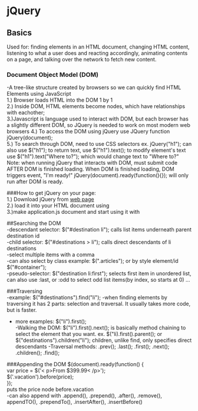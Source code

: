 # jQuery

## Basics  
Used for: finding elements in an HTML document, changing HTML content, listening to what a user does and reacting accordingly, animating contents on a page, and talking over the network to fetch new content.  

### Document Object Model (DOM)  
-A tree-like structure created by browsers so we can quickly find HTML Elements using JavaScript  
1.) Browser loads HTML into the DOM 1 by 1  
2.) Inside DOM, HTML elements become nodes, which have relationships with eachother;  
3.)Javascript is language used to interact with DOM, but each browser has a slightly different DOM, so JQuery is needed to work on most modern web browsers
4.) To access the DOM using jQuery use JQuery function jQuery(document);  
5.) To search through DOM, need to use CSS selectors ex. jQuery("h1");  can also use $("h1");  to return text, use $("h1").text();  to modify element's text use $("h1").text("Where to?");  which would change text to "Where to?"  
Note:  when running jQuery that interacts with DOM, must submit code AFTER DOM is finished loading.  When DOM is finished loading, DOM triggers event, "I'm ready!"  jQuery(document).ready(function(){}); will only run after DOM is ready.  

###How to get jQuery on your page:  
1.) Download jQuery from [web page](http://jquery.com)  
2.) load it into your HTML document using <script src="jquery.min.js"></script>  
3.)make application.js document and start using it with <script src="application.js"></script>  

##Searching the DOM  
-descendant selector: $("#destination li"); calls list items underneath parent destination id  
-child selector:  $("#destinations > li");  calls direct descendants of li destinations  
-select multiple items with a comma  
-can also select by class example: $(".articles");  or by style element/id $("#container");  
-pseudo-selector:  $("destination li:first"); selects first item in unordered list, can also use :last, or :odd to select odd list items(by index, so starts at 0) ...  

###Traversing  
-example:  $("#destinations").find("li");
-when finding elements by traversing it has 2 parts: selection and traversal.  It usually takes more code, but is faster.
- more examples:  $("li").first();  
-Walking the DOM:  $("li").first().next();  is basically method chaining to select the element that you want.  ex.  $("li).first().parent();  or  $("destinations").children("li");  children, unlike find, only specifies direct descendants 
-Traversal methods: .prev(); .last(); .first(); .next(); .children(); .find(); 

###Appending the DOM
$(document).ready(function() {  
  var price = $('< p>From $399.99< /p>');  
  $('.vacation').before(price);  
});  
puts the price node before.vacation  
-can also append with .append(<element>), .prepend(<element>), .after(<element>), .remove(), appendTO(<element>), .prependTo(<element>), .insertAfter(<element>), .insertBefore(<element>)  

